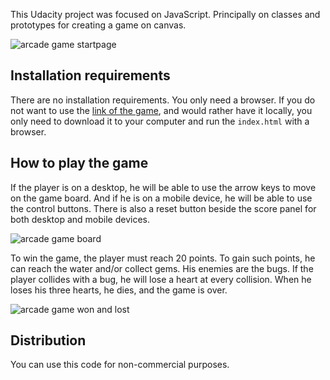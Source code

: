This Udacity project was focused on JavaScript. Principally on classes and prototypes for creating a game on canvas. 

![arcade game startpage](https://i.imgur.com/8lsidly.jpg)

## Installation requirements
There are no installation requirements. You only need a browser. If you do not want to use the [link of the game](https://efectusmagnus.github.io/html/arcade-game.html), and would rather have it locally, you only need to download it to your computer and run the `index.html` with a browser. 

## How to play the game
If the player is on a desktop, he will be able to use the arrow keys to move on the game board. And if he is on a mobile device, he will be able to use the control buttons. There is also a reset button beside the score panel for both desktop and mobile devices. 

![arcade game board](https://i.imgur.com/JOLLRDx.png)

To win the game, the player must reach 20 points. To gain such points, he can reach the water and/or collect gems. His enemies are the bugs. If the player collides with a bug, he will lose a heart at every collision. When he loses his three hearts, he dies, and the game is over. 

![arcade game won and lost](https://i.imgur.com/uTkKhiW.jpg)

## Distribution
You can use this code for non-commercial purposes.
